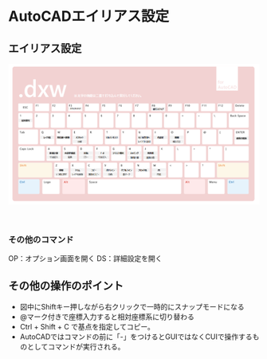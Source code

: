 # AutoCADエイリアス設定

## エイリアス設定
![](img/img201128.png)　

```


```
### その他のコマンド
OP：オプション画面を開く
DS：詳細設定を開く

## その他の操作のポイント　
* 図中にShiftキー押しながら右クリックで一時的にスナップモードになる
* @マーク付きで座標入力すると相対座標系に切り替わる
* Ctrl + Shift + C で基点を指定してコピー。
* AutoCADではコマンドの前に「-」をつけるとGUIではなくCUIで操作するものとしてコマンドが実行される。

